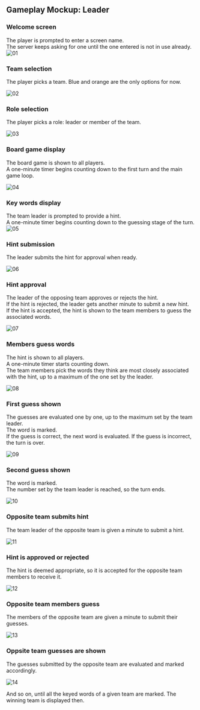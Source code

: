 ## Gameplay Mockup: Leader

### Welcome screen
The player is prompted to enter a screen name.  
The server keeps asking for one until the one entered is not in use already.
![01](./01_welcome.png)

### Team selection
The player picks a team. Blue and orange are the only options for now.

![02](./02_team_selection.png)

### Role selection
The player picks a role: leader or member of the team.

![03](./03_role_selection.png)

### Board game display
The board game is shown to all players.  
A one-minute timer begins counting down to the first turn and the main game loop.

![04](./04_game_words.png)

### Key words display
The team leader is prompted to provide a hint.  
A one-minute timer begins counting down to the guessing stage of the turn.
![05](./05_key_words.png)

### Hint submission
The leader submits the hint for approval when ready.

![06](./06_hint_issued.png)

### Hint approval
The leader of the opposing team approves or rejects the hint.  
If the hint is rejected, the leader gets another minute to submit a new hint.  
If the hint is accepted, the hint is shown to the team members to guess the associated words.

![07](./07_hint_approval.png)

### Members guess words

The hint is shown to all players.  
A one-minute timer starts counting down.  
The team members pick the words they think are most closely associated with the hint, up to a maximum of the one set by the leader.

![08](./08_members_guess.png)

### First guess shown

The guesses are evaluated one by one, up to the maximum set by the team leader.  
The word is marked.  
If the guess is correct, the next word is evaluated.
If the guess is incorrect, the turn is over.

![09](./09_guess_1_shown.png)

### Second guess shown

The word is marked.  
The number set by the team leader is reached, so the turn ends.

![10](./10_guess_2_shown.png)

### Opposite team submits hint

The team leader of the opposite team is given a minute to submit a hint.

![11](./11_opposite_team_hint.png)

### Hint is approved or rejected

The hint is deemed appropriate, so it is accepted for the opposite team members to receive it.

![12](./12_opposite_hint_approval.png)

### Opposite team members guess

The members of the opposite team are given a minute to submit their guesses.

![13](./13_opposite_team_guessing.png)

### Oppsite team guesses are shown

The guesses submitted by the opposite team are evaluated and marked accordingly.

![14](./14_opposite_guesses_shown.png)

And so on, until all the keyed words of a given team are marked. The winning team is displayed then.